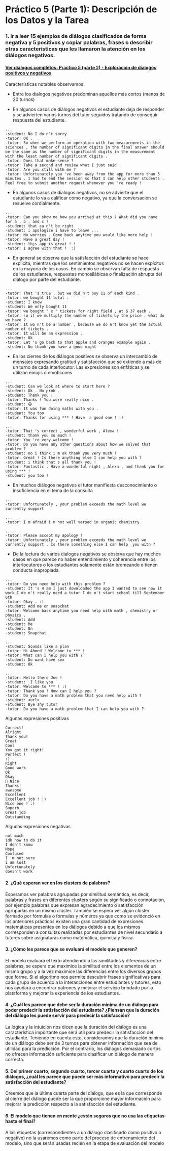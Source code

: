 # **Práctico 5 (Parte 1): Descripción de los Datos y la Tarea**


### 1. Ir a leer 15 ejemplos de diálogos clasificados de forma negativa y 5 positivos y copiar palabras, frases o describir otras características que les llamaron la atención en los diálogos negativos.

#### [Ver dialogos completos: Practico 5 (parte 2) - Exploración de dialogos positivos y negativos](Practico_5_part_2.ipynb#dialogos_positivos_negativos)

Características notables observamos:

* Entre los dialogos negativos predominan aquellos más cortos (menos de 20 turnos)

* En algunos casos de diálogos negativos el estudiante deja de responder y se advierten varios turnos del tutor seguidos tratando de conseguir respuesta del estudiante.

> >
    ...
    -student: No I do n't sorry
    -tutor: OK .
    -tutor: So when we perform an operation with two measurements in the sciences , the number of significant digits in the final answer should be the same as the number of significant digits in the measurement with the least number of significant digits .
    -tutor: Does that make sense ?
    -tutor: Take a second and review what I just said .
    -tutor: Are you still with me ?
    -tutor: Unfortunately you 've been away from the app for more than 5 minutes . I had to end the session so that I can help other students . Feel free to submit another request whenever you 're ready !

* En algunos casos de dialogos negativos, no se advierte que el estudiante lo va a calificar como negativo, ya que la conversación se resuelve cordialmente. 

> >
    ...
    -tutor: Can you show me how you arrived at this ? What did you have for a , b , and c ?
    -student: that ca n't be right
    -student: i apologize i have to leave ...
    -tutor: No worries . Come back anytime you would like more help !
    -tutor: Have a great day !
    -student: thjs app is great ! !
    -tutor: I agree with that !  :)

* En general se observa que la satisfacción del estudiante se hace explícita, mientras que los sentimientos negativos no se hacen expícitos en la mayoría de los casos. En cambio se observan falta de respuesta de los estudiantes, respuestas monosilábicas o finalización abrupta del dialogo por parte del estudiante. 

> >
    ...
    -tutor: That 's true , but we did n't buy 11 of each kind .
    -tutor: we bought 11 total .
    -student: I know
    -student: We only bought 11
    -tutor: we bought " x " tickets for right field , at $ 37 each .
    -tutor: so if we multiply the number of tickets by the price , what do we have ?
    -tutor: It wo n't be a number , because we do n't know yet the actual number of tickets .
    -tutor: It will be an expression .
    -student: Ok
    -tutor: Let 's go back to that apple and oranges example again .
    -student: No thank you have a good night

* En los cierres de los diálogos positivos se observa un intercambio de mensajes expresando gratitud y satisfacción que se extiende a más de un turno de cada interlocutor. Las expresiones son enfáticas y se utilizan emojis o emoticones

> >
    ...
    -student: Can we look at where to start here ?
    -student: Ok . No prob .
    -student: Thank you !
    -tutor: Thanks ! You were really nice .
    -student: 😃
    -tutor: It was fun doing maths with you .
    -student: You too
    -tutor: Thanks for using *** ! Have  a good one ! :)


> >
    ...
    -tutor: That 's correct , wonderful work , Alexa !
    -student: thank you so much !
    -tutor: You 're very welcome !
    -tutor: Do you have any other questions about how we solved that problem ?
    -student: no i think i m ok thank you very much !
    -tutor: Great ! Is there anything else I can help you with ?
    -student: i think that s all thank you !
    -tutor: Fantastic . Have a wonderful night , Alexa , and thank you for using *** !
    -student: you too !



* En muchos diálogos negativos el tutor manifiesta desconocimiento o insuficiencia en el tema de la consulta

> >
    ...
    -tutor: Unfortunately , your problem exceeds the math level we currently support


> >
    ...
    -tutor: I m afraid i m not well versed in organic chemistry


> >
    ...
    -tutor: Please accept my apology !
    -tutor: Unfortunately , your problem exceeds the math level we currently support . Is there something else I can help  you with ?


* De la lectura de varios dialogos negativos se observa que hay muchos casos en que parece no haber entendimiento y coherencia entre los interlocutores o los estudiantes solamente están bromeando o tienen conducta inapropiada.

> >
    ...
    -tutor: Do you need help with this problem ?
    -student: It 's 4 am I just downloaded the app I wanted to see how it work I do n't really need a tutor I do n't start school till September 6th
    -tutor: Okay . :)
    -student: Add me on snapchat
    -tutor: Welcome back anytime you need help with math , chemistry or physics .
    -student: Add
    -student: Me
    -student: On
    -student: Snapchat

> >
    ...
    -student: Sounds like a plan
    -tutor: Hi Ahmed ! Welcome to *** !
    -tutor: What can I help you with ?
    -student: Do want have sex
    -student: Ok

> >
    ...
    -tutor: Hello there Joe !
    -student:  I like you
    -tutor: Welcome to *** ! :)
    -tutor: Thank you ! How can I help you ?
    -tutor: Do you have a math problem that you need help with ?
    -student: <url>
    -student: Bye shy tutor
    -tutor: Do you have a math problem that I can help you with ?

Algunas expresiones positivas

    Correct!
    Alright
    Thank you!
    Great
    Cool
    You got it right!
    Perfect ! 
    :)
    Right
    Good work
    Ok
    Okay
    🙌 Nice
    Thanks!
    awesome
    Excellent
    Excellent job ! :)
    Nice one ! :)
    Superb
    Great job
    Outstanding

Algunas expresiones negativas

    not much
    idk how to do it
    I don't know
    Nope
    Confused
    I 'm not sure
    i am lost
    Unfortunately
    doesn't work

#### 2. ¿Qué esperan ver en los clusters de palabras?

Esperamos ver palabras agrupadas por similitud semántica, es decir, palabras y frases en diferentes clusters según su significado o connotación, por ejemplo palabras que expresan agradecimiento o satisfacción agrupadas en un mismo clúster. También se espera ver algún clúster formado por fórmulas o fórmulas y números ya que como se evidenció en los anteriores prácticos existen una gran cantidad de expresiones matemáticas presentes en los diálogos debido a que los mismos corresponden a consultas realizadas por estudiantes de nivel secundario a tutores sobre asignaturas como matemática, química y física. 


#### 3. ¿Cómo les parece que se evaluará el modelo que generen?

El modelo evaluará el texto atendiendo a las similitudes y diferencias entre palabras, se espera que  maximice la similitud entre los elementos de un mismo grupo y a la vez maximice las diferencias entre los diversos grupos que forme. Si el algoritmo nos permite descubrir frases significativas para cada grupo de acuerdo a la interacciones entre estudiantes y tutores, esto nos ayudará a encontrar patrones y mejorar el servicio brindado por la plataforma y mejorar la experiencia de los estudiantes.


#### 4. ¿Cuál les parece que debe ser la duración mínima de un diálogo para poder predecir la satisfacción del estudiante? ¿Piensan que la duración del diálogo les puede servir para predecir la satisfacción?

La lógica y la intuición nos dicen que la duración del diálogo es una característica importante que será útil para predecir la satisfacción del estudiante. Teniendo en cuenta esto, consideramos que la duración mínima de un diálogo debe ser de 3 turnos para obtener información que sea de utilidad para la predicción. Por el contrario, los diálogos demasiado cortos no ofrecen información suficiente para clasificar un diálogo de manera correcta.

#### 5. Del primer cuarto, segundo cuarto, tercer cuarto y cuarto cuarto de los diálogos, ¿cuál les parece que puede ser más informativo para predecir la satisfacción del estudiante?

Creemos que la última cuarta parte del diálogo, que es la que corresponde al cierre del diálogo puede ser la que proporcione mayor información para mejorar la predicción respecto a la satisfacción del estudiante.


#### 6. El modelo que tienen en mente ¿están seguros que no usa las etiquetas hasta el final?

A las etiquetas (correspondientes a un diálogo clasificado como positivo o negativo) no la usaremos como parte del proceso de entrenamiento del modelo, sino que serán usadas recién en la etapa de evaluación del modelo


